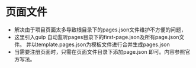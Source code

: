 # 页面文件
- 解决由于项目页面太多导致根目录下的pages.json文件维护不方便的问题，
- 这里引入gulp 自动监听pages目录下的first-page.json及所有page.json文件。 并以template.pages.json为模板文件进行合并生成pages.json  
- 当需要注册页面时，只需在页面文件目录下添加page.json 即可。内容参照官方写法。